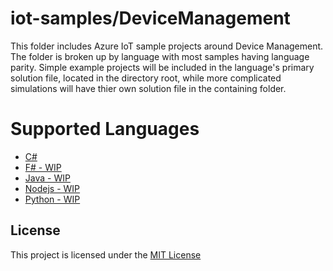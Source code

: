 # iot-samples/DeviceManagement
This folder includes Azure IoT sample projects around Device Management.  The folder
is broken up by language with most samples having language parity.  Simple example 
projects will be included in the language's primary solution file, located in the 
directory root, while more complicated simulations will have thier own solution file 
in the containing folder.

# Supported Languages
* [C#](/DeviceManagement/csharp/README.md)
* [F# - WIP](/DeviceManagement/fsharp/README.md)
* [Java - WIP](/DeviceManagement/java/README.md)
* [Nodejs - WIP](/DeviceManagement/nodejs/README.md)
* [Python - WIP](/DeviceManagement/python/README.md) 

## License
This project is licensed under the [MIT License](/LICENSE.txt)
